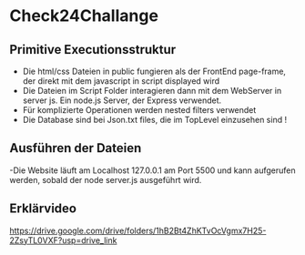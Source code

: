 ﻿# Check24Challange
## Primitive Executionsstruktur
- Die html/css Dateien in public fungieren als der FrontEnd page-frame, der direkt mit dem javascript in script displayed wird
- Die Dateien im Script Folder interagieren dann mit dem WebServer in server js. Ein node.js Server, der Express verwendet. 
- Für komplizierte Operationen werden nested filters verwendet
- Die Database sind bei Json.txt files, die im TopLevel einzusehen sind !
## Ausführen der Dateien 
-Die Website läuft am Localhost 127.0.0.1 am Port 5500 und kann aufgerufen werden, sobald der node server.js ausgeführt wird. 
## Erklärvideo
https://drive.google.com/drive/folders/1hB2Bt4ZhKTvOcVgmx7H25-2ZsyTL0VXF?usp=drive_link
